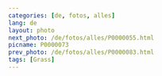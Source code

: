 ```yaml
---
categories: [de, fotos, alles]
lang: de
layout: photo
next_photo: /de/fotos/alles/P0000055.html
picname: P0000073
prev_photo: /de/fotos/alles/P0000083.html
tags: [Grass]
---
```

